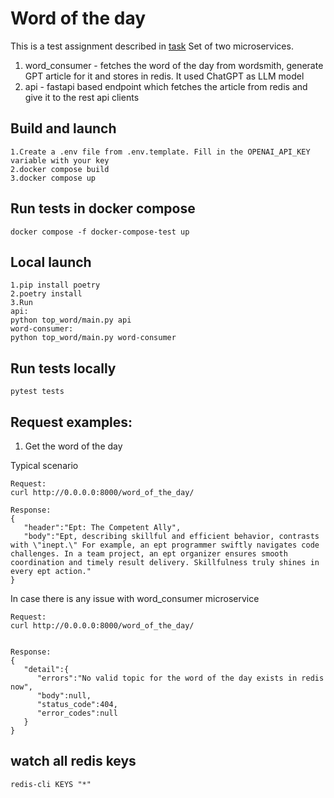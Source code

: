 # Word of the day

This is a test assignment described in [task](./task.md)
Set of two microservices.

1. word_consumer - fetches the word of the day from wordsmith,
   generate GPT article for it and stores in redis. It used ChatGPT as  LLM model
2. api - fastapi based endpoint which fetches the article from redis and give it to the rest api clients

## Build and launch

```shell
1.Create a .env file from .env.template. Fill in the OPENAI_API_KEY variable with your key
2.docker compose build
3.docker compose up

```


## Run tests in docker compose

```shell
docker compose -f docker-compose-test up
```

## Local launch

```shell
1.pip install poetry
2.poetry install
3.Run 
api:
python top_word/main.py api
word-consumer:
python top_word/main.py word-consumer
```

## Run tests locally

```shell
pytest tests
```

## Request examples:

1. Get the word of the day

Typical scenario

```shell
Request:
curl http://0.0.0.0:8000/word_of_the_day/

Response:
{
   "header":"Ept: The Competent Ally",
   "body":"Ept, describing skillful and efficient behavior, contrasts with \"inept.\" For example, an ept programmer swiftly navigates code challenges. In a team project, an ept organizer ensures smooth coordination and timely result delivery. Skillfulness truly shines in every ept action."
}
```

In case there is any issue with word_consumer microservice

```
Request:
curl http://0.0.0.0:8000/word_of_the_day/


Response:
{
   "detail":{
      "errors":"No valid topic for the word of the day exists in redis now",
      "body":null,
      "status_code":404,
      "error_codes":null
   }
}

```

## watch all redis keys

```shell
redis-cli KEYS "*"
```
